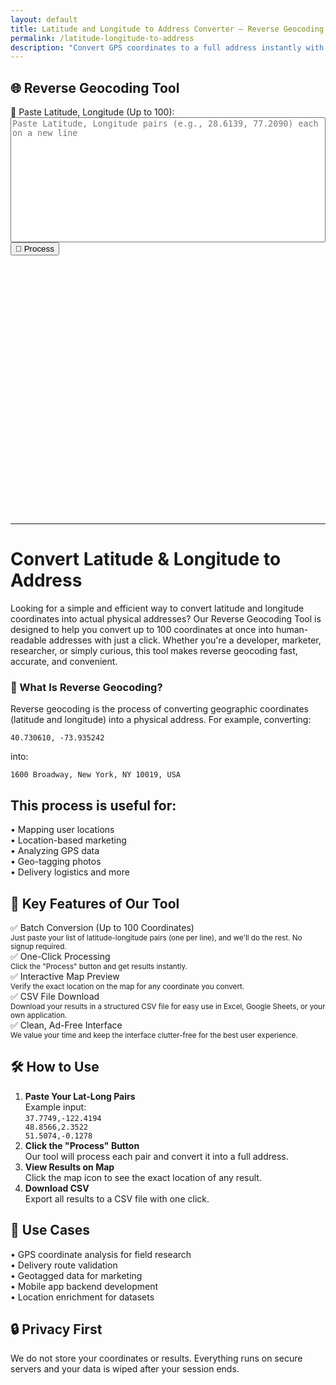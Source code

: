 ```yaml
---
layout: default
title: Latitude and Longitude to Address Converter – Reverse Geocoding Tool
permalink: /latitude-longitude-to-address
description: "Convert GPS coordinates to a full address instantly with our free reverse geocoding tool. Fast, accurate, and easy to use."
---
```

<style>
        #map { height: 400px; width: 100%; margin-top: 15px; }
        #progressContainer { display: none; }
        textarea { width: 100%; height: 200px; resize: none; font-family: monospace; }
 </style>
<div class="container mt-5">
  <div class="card p-4 shadow-lg">
    <h2 class="mb-4 text-center">🌐 Reverse Geocoding Tool</h2>
    <div class="row">
        <!-- Left Column -->
      <div class="col-md-6">
        <div class="mb-3">
          <label for="latlong" class="form-label">📍 Paste Latitude, Longitude (Up to 100):</label>
          <textarea class="form-control" id="latlong" placeholder="Paste Latitude, Longitude pairs (e.g., 28.6139, 77.2090) each on a new line"></textarea>
        </div>
        <div class="d-flex justify-content-between">
          <button class="btn btn-primary" id="processBtn">🚀 Process</button>
          <button class="btn btn-success" id="downloadBtn" style="display:none;">⬇️ Download Results</button>
        </div>
        <div class="mt-3" id="progressContainer">
          <div class="progress">
            <div class="progress-bar" role="progressbar" style="width: 0%" id="progressBar">0%</div>
          </div>
        </div>
      </div>
      <!-- Right Column -->
      <div class="col-md-6">
        <div id="map" class="mt-3"></div>
        <div id="addressResult" class="mt-3"></div>
      </div>
    </div>
  </div>
</div>




<!-- Article Part -->
<hr>
<h1 class="p-3">Convert Latitude & Longitude to Address</h1>
<p>Looking for a simple and efficient way to convert latitude and longitude coordinates into actual physical addresses? Our Reverse Geocoding Tool is designed to help you convert up to 100 coordinates at once into human-readable addresses with just a click. Whether you're a developer, marketer, researcher, or simply curious, this tool makes reverse geocoding fast, accurate, and convenient.</p>



 <!-- Main Content -->
 <div class="bg-white rounded-3 p-4 shadow mb-4">
  <h3 class="h4 text-primary mb-2">🧭 What Is Reverse Geocoding?</h3>
            <p>Reverse geocoding is the process of converting geographic coordinates (latitude and longitude) into a physical address. For example, converting:</p> 
            <pre class="bg-light p-3 rounded-2 mb-3"><code>40.730610, -73.935242</code></pre>
            <p>into:</p>
            <pre class="bg-light p-3 rounded-2 mb-4"><code>1600 Broadway, New York, NY 10019, USA</code></pre>
            <h2 class="h5 text-secondary mb-3">This process is useful for:</h2>
            <div class="row text-muted">
                <div class="col-md-6 mb-2">• Mapping user locations</div>
                <div class="col-md-6 mb-2">• Location-based marketing</div>
                <div class="col-md-6 mb-2">• Analyzing GPS data</div>
                <div class="col-md-6 mb-2">• Geo-tagging photos</div>
                <div class="col-md-6 mb-2">• Delivery logistics and more</div>
            </div>
        </div>

 <!-- Features -->
 <div class="bg-white rounded-3 p-4 shadow mb-4">
            <h2 class="h5 text-primary mb-3">🚀 Key Features of Our Tool</h2>
            <div class="text-muted">
                <div class="mb-3">✅ Batch Conversion (Up to 100 Coordinates)<br>
                <small>Just paste your list of latitude-longitude pairs (one per line), and we'll do the rest. No signup required.</small></div>
                <div class="mb-3">✅ One-Click Processing<br>
                <small>Click the "Process" button and get results instantly.</small></div>
                <div class="mb-3">✅ Interactive Map Preview<br>
                <small>Verify the exact location on the map for any coordinate you convert.</small></div>
                <div class="mb-3">✅ CSV File Download<br>
                <small>Download your results in a structured CSV file for easy use in Excel, Google Sheets, or your own application.</small></div>
                <div>✅ Clean, Ad-Free Interface<br>
                <small>We value your time and keep the interface clutter-free for the best user experience.</small></div>
            </div>
        </div>

 <!-- How to Use -->
  <div class="bg-white rounded-3 p-4 shadow mb-4">
            <h2 class="h5 text-primary mb-3">🛠️ How to Use</h2>
            <ol class="text-muted">
                <li class="mb-3"><strong>Paste Your Lat-Long Pairs</strong><br>
                Example input:<br>
                <code class="d-block bg-light p-2 mt-1 rounded-2">37.7749,-122.4194<br>48.8566,2.3522<br>51.5074,-0.1278</code></li>
                <li class="mb-3"><strong>Click the "Process" Button</strong><br>
                Our tool will process each pair and convert it into a full address.</li>
                <li class="mb-3"><strong>View Results on Map</strong><br>
                Click the map icon to see the exact location of any result.</li>
                <li><strong>Download CSV</strong><br>
                Export all results to a CSV file with one click.</li>
            </ol>
        </div>

  <!-- Use Cases -->
 <div class="bg-white rounded-3 p-4 shadow mb-4">
            <h2 class="h5 text-primary mb-3">📌 Use Cases</h2>
            <div class="row text-muted">
                <div class="col-md-6">
                    <div class="mb-2">• GPS coordinate analysis for field research</div>
                    <div class="mb-2">• Delivery route validation</div>
                    <div class="mb-2">• Geotagged data for marketing</div>
                </div>
                <div class="col-md-6">
                    <div class="mb-2">• Mobile app backend development</div>
                    <div class="mb-2">• Location enrichment for datasets</div>
                </div>
            </div>
        </div>

 <!-- Privacy -->
 <div class="alert alert-light border rounded-3">
            <h2 class="h5 text-primary mb-2">🔒 Privacy First</h2>
            <p class="text-muted small mb-0">We do not store your coordinates or results. Everything runs on secure servers and your data is wiped after your session ends.</p>
        </div>



<script src="https://code.jquery.com/jquery-3.6.4.min.js"></script>
<link rel="stylesheet" href="https://unpkg.com/leaflet@1.9.3/dist/leaflet.css">
<script src="https://unpkg.com/leaflet@1.9.3/dist/leaflet.js"></script>
<script src="{{ '/assets/js/lat-long-address.js' | relative_url }}"></script>


